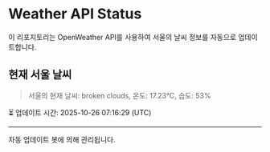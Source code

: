
# Weather API Status

이 리포지토리는 OpenWeather API를 사용하여 서울의 날씨 정보를 자동으로 업데이트합니다.

## 현재 서울 날씨
> 서울의 현재 날씨: broken clouds, 온도: 17.23°C, 습도: 53%

⏳ 업데이트 시간: 2025-10-26 07:16:29 (UTC)

---
자동 업데이트 봇에 의해 관리됩니다.
